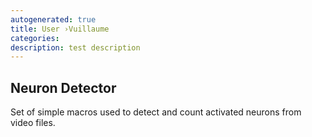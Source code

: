 ```yaml
---
autogenerated: true
title: User ›Vuillaume
categories: 
description: test description
---
```


Neuron Detector
---------------

Set of simple macros used to detect and count activated neurons from video files.
